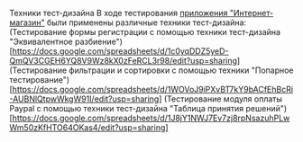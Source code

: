 Техники тест-дизайна
В ходе тестирования [приложения "Интернет-магазин"](https://demoshopping.ru) были применены различные техники тест-дизайна:
(Тестирование формы регистрации с помощью техники тест-дизайна "Эквивалентное разбиение")[https://docs.google.com/spreadsheets/d/1c0yqDDZ5yeD-QmQV3CGEH6YQ8V9Wz8kX0zFeRCL3r98/edit?usp=sharing]
(Тестирование фильтрации и сортировки с помощью техники "Попарное тестирование")[https://docs.google.com/spreadsheets/d/1WOVoJ9iPXvBT7kY9bACfEhBcRi-AUBNlQtpwWkgW91I/edit?usp=sharing]
(Тестирование модуля оплаты Paypal с помощью техники тест-дизайна "Таблица принятия решений")[https://docs.google.com/spreadsheets/d/1J8jY1NWJ7Ev7zj8rpNsazuhPLwWm50zKfHTO64OKas4/edit?usp=sharing]
